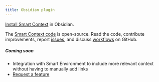 ```yaml
---
title: Obsidian plugin
---
```

[Install Smart Context](https://obsidian.md/plugins?id=smart-context) in Obsidian.

The [Smart Context code](https://github.com/brianpetro/smart-context-obsidian) is open-source. Read the code, contribute improvements, report [issues](https://github.com/brianpetro/smart-context-obsidian/issues), and discuss [workflows](https://github.com/brianpetro/smart-context-obsidian/discussions/categories/workflows) on GitHub.

##### Coming soon
- Integration with Smart Environment to include more relevant context without having to manually add links
- [Request a feature](https://github.com/brianpetro/smart-context-obsidian/issues)